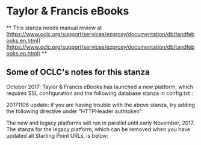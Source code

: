 # Taylor & Francis eBooks
** This stanza needs manual review at [https://www.oclc.org/support/services/ezproxy/documentation/db/tandfebooks.en.html](https://www.oclc.org/support/services/ezproxy/documentation/db/tandfebooks.en.html) **

## Some of OCLC's notes for this stanza

October 2017: Taylor & Francis eBooks has launched a new platform, which requires SSL configuration and the following database stanza in config.txt :

20171106 update: if you are having trouble with the above stanza, try adding the following directive under "HTTPHeader authtoken":

The new and legacy platforms will run in parallel until early November, 2017. The stanza for the legacy platform, which can be removed when you have updated all Starting Point URLs, is below:
